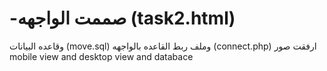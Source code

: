 # -صممت الواجهه (task2.html) 
وقاعده البيانات  (move.sql)
وملف ربط القاعده بالواجهه (connect.php)
 ارفقت صور mobile view and desktop view and databace
